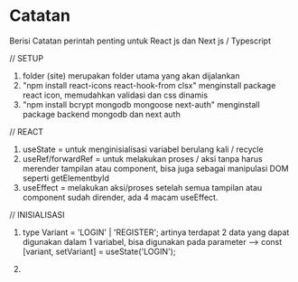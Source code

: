 # Catatan
Berisi Catatan perintah penting untuk React js dan Next js / Typescript

// SETUP
1. folder (site) merupakan folder utama yang akan dijalankan
2. "npm install react-icons react-hook-from clsx" menginstall package react icon, memudahkan validasi dan css dinamis
3. "npm install bcrypt mongodb mongoose next-auth" menginstall package backend mongodb dan next auth

// REACT
1. useState = untuk menginisialisasi variabel berulang kali / recycle
2. useRef/forwardRef = untuk melakukan proses / aksi tanpa harus merender tampilan atau component, bisa juga sebagai manipulasi DOM seperti getElementbyId
3. useEffect = melakukan aksi/proses setelah semua tampilan atau component sudah dirender, ada 4 macam useEffect.

// INISIALISASI
1. type Variant = 'LOGIN' | 'REGISTER'; artinya terdapat 2 data yang dapat digunakan dalam 1 variabel, bisa digunakan pada parameter
--> const [variant, setVariant] = useState<Variant>('LOGIN');

2. 
